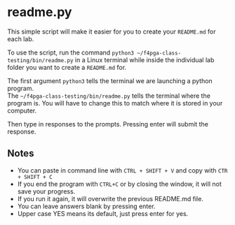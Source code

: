 # readme.py #

This simple script will make it easier for you to create your  `README.md` for each lab.

To use the script, run the command `python3 ~/f4pga-class-testing/bin/readme.py` in a Linux terminal while inside the individual lab folder you want to create a `README.md` for.

The first argument `python3` tells the terminal we are launching a python program.  
The `~/f4pga-class-testing/bin/readme.py` tells the terminal where the program is. You will have to change this to match where it is stored in your computer.  

Then type in responses to the prompts. Pressing enter will submit the response.  

## Notes ##

- You can paste in command line with `CTRL + SHIFT + V` and copy with `CTR + SHIFT + C`
- If you end the program with `CTRL+C` or by closing the window, it will not save your progress.  
- If you run it again, it will overwrite the previous README.md file.  
- You can leave answers blank by pressing enter.  
- Upper case YES means its default, just press enter for yes.  
